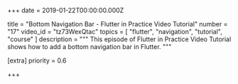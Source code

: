 
+++
date = 2019-01-22T00:00:00.000Z


title = "Bottom Navigation Bar - Flutter in Practice Video Tutorial"
number = "17"
video_id = "tz73WexQtac"
topics = [ "flutter", "navigation", "tutorial", "course" ]
description = """
This episode of Flutter in Practice Video Tutorial shows how to add a bottom navigation bar in Flutter.
"""

[extra]
priority = 0.6

+++




